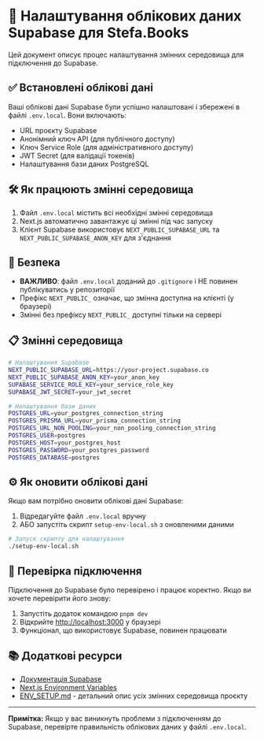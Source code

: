 # 🔑 Налаштування облікових даних Supabase для Stefa.Books

Цей документ описує процес налаштування змінних середовища для підключення до Supabase.

## ✅ Встановлені облікові дані

Ваші облікові дані Supabase були успішно налаштовані і збережені в файлі `.env.local`. Вони включають:

- URL проєкту Supabase
- Анонімний ключ API (для публічного доступу)
- Ключ Service Role (для адміністративного доступу)
- JWT Secret (для валідації токенів)
- Налаштування бази даних PostgreSQL

## 🛠️ Як працюють змінні середовища

1. Файл `.env.local` містить всі необхідні змінні середовища
2. Next.js автоматично завантажує ці змінні під час запуску
3. Клієнт Supabase використовує `NEXT_PUBLIC_SUPABASE_URL` та `NEXT_PUBLIC_SUPABASE_ANON_KEY` для з'єднання

## 🔐 Безпека

- **ВАЖЛИВО**: файл `.env.local` доданий до `.gitignore` і НЕ повинен публікуватись у репозиторії
- Префікс `NEXT_PUBLIC_` означає, що змінна доступна на клієнті (у браузері)
- Змінні без префіксу `NEXT_PUBLIC_` доступні тільки на сервері

## 📋 Змінні середовища

```bash
# Налаштування Supabase
NEXT_PUBLIC_SUPABASE_URL=https://your-project.supabase.co
NEXT_PUBLIC_SUPABASE_ANON_KEY=your_anon_key
SUPABASE_SERVICE_ROLE_KEY=your_service_role_key
SUPABASE_JWT_SECRET=your_jwt_secret

# Налаштування бази даних
POSTGRES_URL=your_postgres_connection_string
POSTGRES_PRISMA_URL=your_prisma_connection_string
POSTGRES_URL_NON_POOLING=your_non_pooling_connection_string
POSTGRES_USER=postgres
POSTGRES_HOST=your_postgres_host
POSTGRES_PASSWORD=your_postgres_password
POSTGRES_DATABASE=postgres
```

## ⚙️ Як оновити облікові дані

Якщо вам потрібно оновити облікові дані Supabase:

1. Відредагуйте файл `.env.local` вручну
2. АБО запустіть скрипт `setup-env-local.sh` з оновленими даними

```bash
# Запуск скрипту для налаштування
./setup-env-local.sh
```

## 🧪 Перевірка підключення

Підключення до Supabase було перевірено і працює коректно. Якщо ви хочете перевірити його знову:

1. Запустіть додаток командою `pnpm dev`
2. Відкрийте [http://localhost:3000](http://localhost:3000) у браузері
3. Функціонал, що використовує Supabase, повинен працювати

## 📚 Додаткові ресурси

- [Документація Supabase](https://supabase.com/docs)
- [Next.js Environment Variables](https://nextjs.org/docs/basic-features/environment-variables)
- [ENV_SETUP.md](./ENV_SETUP.md) - детальний опис усіх змінних середовища проєкту

---

**Примітка:** Якщо у вас виникнуть проблеми з підключенням до Supabase, перевірте правильність облікових даних у файлі `.env.local`.
